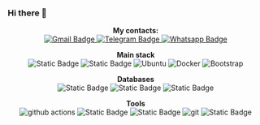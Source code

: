 ### Hi there 👋
<p align="center">
    <b>My contacts:</b>
    <br>
    <a href="mailto:vladislav.arutiunian@gmail.com">
        <img src="https://img.shields.io/badge/-Gmail-c14438?style=for-the-badge&logo=Gmail&logoColor=white"
             alt="Gmail Badge">
    </a>
    <a href="https://t.me/d3f3z3">
        <img src="https://img.shields.io/badge/-telegram-0088cc?style=for-the-badge&logo=telegram&logoColor=white"
             alt="Telegram Badge">
    </a>
    <a href="https://wa.me/79312960001">
        <img src="https://img.shields.io/badge/Whatsapp-brightgreen?style=for-the-badge&logo=whatsapp&logoColor=white"
             alt="Whatsapp Badge">
    </a>
</p>
<p align="center">
<div align="center">
    <b>Main stack</b>
    <br>
    <img alt="Static Badge"
         src="https://img.shields.io/badge/PHP-%238993BE?style=for-the-badge&logo=php&logoColor=white">
    <img alt="Static Badge" src="https://img.shields.io/badge/Laravel-%23FF7865?style=for-the-badge&logo=laravel">
    <img alt="Ubuntu"
         src="https://img.shields.io/badge/-Ubuntu-dd4814?style=for-the-badge&logo=ubuntu&logoColor=white"/>
    <img alt="Docker"
         src="https://img.shields.io/badge/-Docker-05529c?style=for-the-badge&logo=docker&logoColor=white"/>
    <img alt="Bootstrap"
         src="https://img.shields.io/badge/-bootstrap-7952b3?style=for-the-badge&logo=bootstrap&logoColor=white"/>
  </div>
</p>
<p align="center">
<div align="center">
    <b>Databases</b>
    <br>
    <img alt="Static Badge"
         src="https://img.shields.io/badge/MySQL-%234479A1?style=for-the-badge&logo=mysql&labelColor=white">
    <img alt="Static Badge"
         src="https://img.shields.io/badge/PostgreSQL-%234169E1?style=for-the-badge&logo=postgresql&labelColor=dbd9d3">
    <img alt="Static Badge"
         src="https://img.shields.io/badge/SQLite-%23003B57?style=for-the-badge&logo=sqlite&labelColor=dbd9d3">
</div>
</p>
<p align="center">
<div align="center">
    <b>Tools</b>
    <br>
    <img alt="github actions" src="https://img.shields.io/badge/-Github_Actions-311C87?style=for-the-badge&logo=github-actions&logoColor=white"/>
    <img alt="Static Badge" src="https://img.shields.io/badge/Jira-%230052CC?style=for-the-badge&logo=atlassian">
    <img alt="Static Badge" src="https://img.shields.io/badge/PhpStorm-%23000000?style=for-the-badge&logo=phpstorm"/>
    <img alt="git" src="https://img.shields.io/badge/-Git-ea2845?style=for-the-badge&logo=git&logoColor=white"/>
    <img alt="Static Badge" src="https://img.shields.io/badge/Postman-%23FF6C37?style=for-the-badge&logo=postman&labelColor=white">
</div>
</p>
